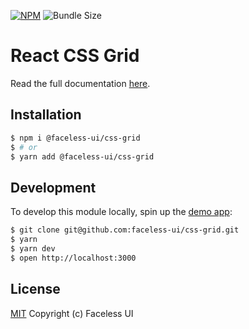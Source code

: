 [![NPM](https://img.shields.io/npm/v/@faceless-ui/css-grid)](https://www.npmjs.com/@faceless-ui/css-grid)
![Bundle Size](https://img.shields.io/bundlephobia/minzip/@faceless-ui/css-grid?label=zipped)

# React CSS Grid

Read the full documentation [here](https://facelessui.com/docs/css-grid).

## Installation

```bash
$ npm i @faceless-ui/css-grid
$ # or
$ yarn add @faceless-ui/css-grid
```

## Development

To develop this module locally, spin up the [demo app](./demo/App.demo.js):

```bash
$ git clone git@github.com:faceless-ui/css-grid.git
$ yarn
$ yarn dev
$ open http://localhost:3000
```

## License

[MIT](https://github.com/faceless-ui/css-grid/blob/master/LICENSE) Copyright (c) Faceless UI
